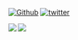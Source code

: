 [![Github](https://img.shields.io/badge/Github-hughnian-181717?style=flat-square&logo=github)](https://github.com/HughNian)
[![twitter](https://img.shields.io/badge/twitter-hughnian-1da1f2?style=flat-square&logo=twitter)](https://twitter.com/niansong)

<a href="https://github.com/anuraghazra/github-readme-stats">
  <img align="left" src="https://github-readme-stats.vercel.app/api?username=HughNian&show_icons=true&theme=algolia" />
</a>
<a href="https://github.com/anuraghazra/github-readme-stats">
  <img align="left" src="https://github-readme-stats.vercel.app/api/top-langs/?username=HughNian&theme=algolia" />
</a>